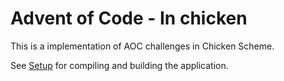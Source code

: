# Advent of Code - In chicken

This is a implementation of AOC challenges in Chicken Scheme.

See [Setup](docs/setup.md) for compiling and building the application.
